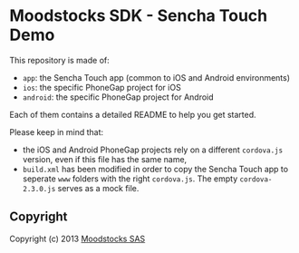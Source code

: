 # Moodstocks SDK - Sencha Touch Demo

This repository is made of:
* `app`: the Sencha Touch app (common to iOS and Android environments)
* `ios`: the specific PhoneGap project for iOS
* `android`: the specific PhoneGap project for Android

Each of them contains a detailed README to help you get started.

Please keep in mind that:
* the iOS and Android PhoneGap projects rely on a different `cordova.js` version, even if this file has the same name,
* `build.xml` has been modified in order to copy the Sencha Touch app to seperate `www` folders with the right `cordova.js`. The empty `cordova-2.3.0.js` serves as a mock file.

## Copyright

Copyright (c) 2013 [Moodstocks SAS](http://www.moodstocks.com)
